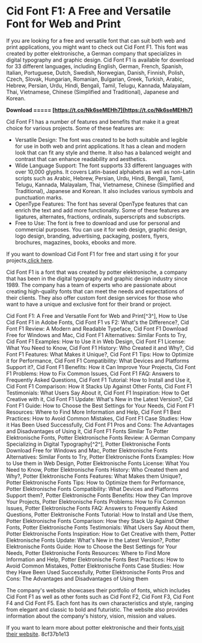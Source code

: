 
 
# Cid Font F1: A Free and Versatile Font for Web and Print
 
If you are looking for a free and versatile font that can suit both web and print applications, you might want to check out Cid Font F1. This font was created by potter elektronische, a German company that specializes in digital typography and graphic design. Cid Font F1 is available for download for 33 different languages, including English, German, French, Spanish, Italian, Portuguese, Dutch, Swedish, Norwegian, Danish, Finnish, Polish, Czech, Slovak, Hungarian, Romanian, Bulgarian, Greek, Turkish, Arabic, Hebrew, Persian, Urdu, Hindi, Bengali, Tamil, Telugu, Kannada, Malayalam, Thai, Vietnamese, Chinese (Simplified and Traditional), Japanese and Korean.
 
**Download ===== [https://t.co/Nk6seMEHh7](https://t.co/Nk6seMEHh7)**


 
Cid Font F1 has a number of features and benefits that make it a great choice for various projects. Some of these features are:
 
- Versatile Design: The font was created to be both suitable and legible for use in both web and print applications. It has a clean and modern look that can fit any style and theme. It also has a balanced weight and contrast that can enhance readability and aesthetics.
- Wide Language Support: The font supports 33 different languages with over 10,000 glyphs. It covers Latin-based alphabets as well as non-Latin scripts such as Arabic, Hebrew, Persian, Urdu, Hindi, Bengali, Tamil, Telugu, Kannada, Malayalam, Thai, Vietnamese, Chinese (Simplified and Traditional), Japanese and Korean. It also includes various symbols and punctuation marks.
- OpenType Features: The font has several OpenType features that can enrich the text and add more functionality. Some of these features are ligatures, alternates, fractions, ordinals, superscripts and subscripts.
- Free to Use: The font is free to download and use for personal and commercial purposes. You can use it for web design, graphic design, logo design, branding, advertising, packaging, posters, flyers, brochures, magazines, books, ebooks and more.

If you want to download Cid Font F1 for free and start using it for your projects,[click here](https://fontpiker.com/cidfont-f1-font-free-download/).
  
Cid Font F1 is a font that was created by potter elektronische, a company that has been in the digital typography and graphic design industry since 1989. The company has a team of experts who are passionate about creating high-quality fonts that can meet the needs and expectations of their clients. They also offer custom font design services for those who want to have a unique and exclusive font for their brand or project.
 
Cid Font F1: A Free and Versatile Font for Web and Print[^3^],  How to Use Cid Font F1 in Adobe Fonts,  Cid Font F1 vs F2: What's the Difference?,  Cid Font F1 Review: A Modern and Readable Typeface,  Cid Font F1 Download Free for Windows and Mac,  Cid Font F1 Alternatives: Similar Fonts to Try,  Cid Font F1 Examples: How to Use it in Web Design,  Cid Font F1 License: What You Need to Know,  Cid Font F1 History: Who Created it and Why?,  Cid Font F1 Features: What Makes it Unique?,  Cid Font F1 Tips: How to Optimize it for Performance,  Cid Font F1 Compatibility: What Devices and Platforms Support it?,  Cid Font F1 Benefits: How it Can Improve Your Projects,  Cid Font F1 Problems: How to Fix Common Issues,  Cid Font F1 FAQ: Answers to Frequently Asked Questions,  Cid Font F1 Tutorial: How to Install and Use it,  Cid Font F1 Comparison: How it Stacks Up Against Other Fonts,  Cid Font F1 Testimonials: What Users Say About it,  Cid Font F1 Inspiration: How to Get Creative with it,  Cid Font F1 Update: What's New in the Latest Version?,  Cid Font F1 Guide: How to Choose the Best Settings for Your Needs,  Cid Font F1 Resources: Where to Find More Information and Help,  Cid Font F1 Best Practices: How to Avoid Common Mistakes,  Cid Font F1 Case Studies: How it Has Been Used Successfully,  Cid Font F1 Pros and Cons: The Advantages and Disadvantages of Using it,  Cid Font F1 Fonts Similar To Potter Elektronische Fonts,  Potter Elektronische Fonts Review: A German Company Specializing in Digital Typography[^2^],  Potter Elektronische Fonts Download Free for Windows and Mac,  Potter Elektronische Fonts Alternatives: Similar Fonts to Try,  Potter Elektronische Fonts Examples: How to Use them in Web Design,  Potter Elektronische Fonts License: What You Need to Know,  Potter Elektronische Fonts History: Who Created them and Why?,  Potter Elektronische Fonts Features: What Makes them Unique?,  Potter Elektronische Fonts Tips: How to Optimize them for Performance,  Potter Elektronische Fonts Compatibility: What Devices and Platforms Support them?,  Potter Elektronische Fonts Benefits: How they Can Improve Your Projects,  Potter Elektronische Fonts Problems: How to Fix Common Issues,  Potter Elektronische Fonts FAQ: Answers to Frequently Asked Questions,  Potter Elektronische Fonts Tutorial: How to Install and Use them,  Potter Elektronische Fonts Comparison: How they Stack Up Against Other Fonts,  Potter Elektronische Fonts Testimonials: What Users Say About them,  Potter Elektronische Fonts Inspiration: How to Get Creative with them,  Potter Elektronische Fonts Update: What's New in the Latest Version?,  Potter Elektronische Fonts Guide: How to Choose the Best Settings for Your Needs,  Potter Elektronische Fonts Resources: Where to Find More Information and Help,  Potter Elektronische Fonts Best Practices: How to Avoid Common Mistakes,  Potter Elektronische Fonts Case Studies: How they Have Been Used Successfully,  Potter Elektronische Fonts Pros and Cons: The Advantages and Disadvantages of Using them
 
The company's website showcases their portfolio of fonts, which includes Cid Font F1 as well as other fonts such as Cid Font F2, Cid Font F3, Cid Font F4 and Cid Font F5. Each font has its own characteristics and style, ranging from elegant and classic to bold and futuristic. The website also provides information about the company's history, vision, mission and values.
 
If you want to learn more about potter elektronische and their fonts,[visit their website](https://potter-elektronische.de/).
 8cf37b1e13
 
